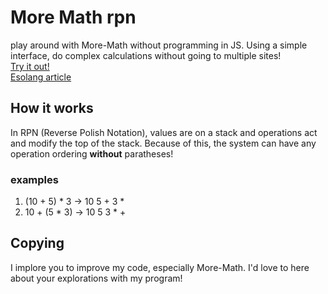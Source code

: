 # More Math rpn
play around with More-Math without programming in JS.
Using a simple interface, do complex calculations without going to multiple sites!  
[Try it out!](https://erikhaag.github.io/More-Math-rpn/)<br>
[Esolang article](https://esolangs.org/wiki/MoreMathRPN)

## How it works
In RPN (Reverse Polish Notation), values are on a stack and operations act and modify the top of the stack.
Because of this, the system can have any operation ordering **without** paratheses!

### examples
1. (10 + 5) * 3 -> 10 5 + 3 *
1. 10 + (5 * 3) -> 10 5 3 * +

## Copying
I implore you to improve my code, especially More-Math. I'd love to here about your explorations with my program!
